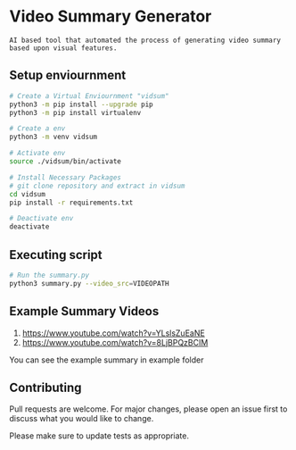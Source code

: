 # Video Summary Generator
    AI based tool that automated the process of generating video summary based upon visual features.

## Setup enviournment

```bash
# Create a Virtual Enviournment "vidsum"
python3 -m pip install --upgrade pip
python3 -m pip install virtualenv

# Create a env
python3 -m venv vidsum

# Activate env
source ./vidsum/bin/activate

# Install Necessary Packages
# git clone repository and extract in vidsum
cd vidsum
pip install -r requirements.txt

# Deactivate env
deactivate
```

## Executing script

```bash
# Run the summary.py
python3 summary.py --video_src=VIDEOPATH
```


## Example Summary Videos
1. https://www.youtube.com/watch?v=YLslsZuEaNE
2. https://www.youtube.com/watch?v=8LjBPQzBCIM

You can see the example summary in example folder


## Contributing
Pull requests are welcome. For major changes, please open an issue first to discuss what you would like to change.

Please make sure to update tests as appropriate.

